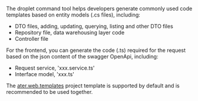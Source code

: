 The droplet command tool helps developers generate commonly used code templates based on entity models (.cs files), including:
- DTO files, adding, updating, querying, listing and other DTO files
- Repository file, data warehousing layer code
- Controller file

For the frontend, you can generate the code (.ts) required for the request based on the json content of the swagger OpenApi, including:
- Request service, 'xxx.service.ts'
- Interface model, 'xxx.ts'

The [ater.web.templates](https://www.nuget.org/packages/ater.web.templates) project template is supported by default and is recommended to be used together.
